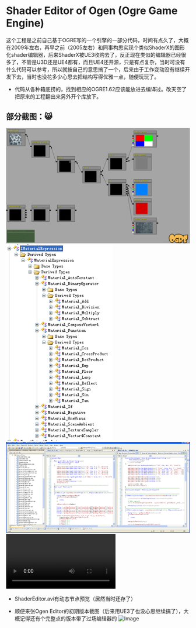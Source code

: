 # Shader Editor of Ogen (Ogre Game Engine)
这个工程是之前自己基于OGRE写的一个引擎的一部分代码，时间有点久了，大概在2009年左右，再早之前（2005左右）和同事构思实现个类似ShaderX的图形化shader编辑器，后来ShaderX被UE3收购去了，反正现在类似的编辑器已经很多了，不管是U3D还是UE4都有，而且UE4还开源，只是有点复杂，当时可没有什么代码可以参考，所以就按自己的意思搞了一个，后来由于工作变动没有继续开发下去，当时也没花多少心思去把结构写得优雅一点，随便玩玩了。

* 代码从各种箱底捞的，找到相应的OGRE1.62应该能放进去编译过。改天空了把原来的工程翻出来另外开个库放下。

部分截图：:smile_cat:
---------------------
![Image](screenshot.png)
![Image](ShaderEditorExpression.gif)
![Image](code.gif)
![Image](ShaderEditor.avi)

* ShaderEditor.avi有动态节点预览（居然当时还存了）

* 顺便来张Ogen Editor的初期版本截图（后来用UE3了也没心思继续搞了），大概记得还有个完整点的版本带了过场编辑器的
![Image](OgenEditor.png)